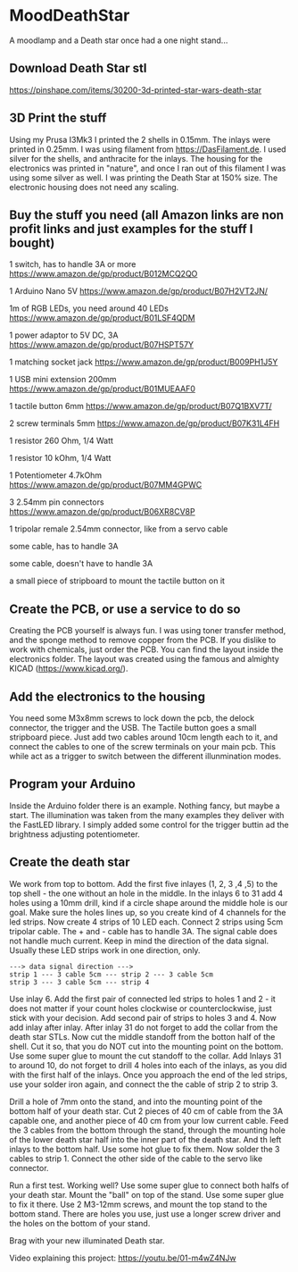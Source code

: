 # MoodDeathStar
A moodlamp and a Death star once had a one night stand...

## Download Death Star stl
https://pinshape.com/items/30200-3d-printed-star-wars-death-star

## 3D Print the stuff
Using my Prusa I3Mk3 I printed the 2 shells in 0.15mm. The inlays were printed in 0.25mm. I was using filament from https://DasFilament.de. I used silver for the shells, and anthracite for the inlays. The housing for the electronics was printed in "nature", and once I ran out of this filament I was using some silver as well. I was printing the Death Star at 150% size. The electronic housing does not need any scaling.

## Buy the stuff you need (all Amazon links are non profit links and just examples for the stuff I bought)
1 switch, has to handle 3A or more https://www.amazon.de/gp/product/B012MCQ2QO

1 Arduino Nano 5V https://www.amazon.de/gp/product/B07H2VT2JN/

1m of RGB LEDs, you need around 40 LEDs https://www.amazon.de/gp/product/B01LSF4QDM

1 power adaptor to 5V DC, 3A https://www.amazon.de/gp/product/B07HSPT57Y

1 matching socket jack https://www.amazon.de/gp/product/B009PH1J5Y

1 USB mini extension 200mm https://www.amazon.de/gp/product/B01MUEAAF0

1 tactile button 6mm https://www.amazon.de/gp/product/B07Q1BXV7T/

2 screw terminals 5mm https://www.amazon.de/gp/product/B07K31L4FH

1 resistor 260 Ohm, 1/4 Watt

1 resistor 10 kOhm, 1/4 Watt

1 Potentiometer 4.7kOhm https://www.amazon.de/gp/product/B07MM4GPWC

3 2.54mm pin connectors https://www.amazon.de/gp/product/B06XR8CV8P

1 tripolar remale 2.54mm connector, like from a servo cable

some cable, has to handle 3A

some cable, doesn't have to handle 3A

a small piece of stripboard to mount the tactile button on it

## Create the PCB, or use a service to do so
Creating the PCB yourself is always fun. I was using toner transfer method, and the sponge method to remove copper from the PCB. If you dislike to work with chemicals, just order the PCB. You can find the layout inside the electronics folder. The layout was created using the famous and almighty KICAD (https://www.kicad.org/).

## Add the electronics to the housing
You need some M3x8mm screws to lock down the pcb, the delock connector, the trigger and the USB. The Tactile button goes a small stripboard piece. Just add two cables around 10cm length each to it, and connect the cables to one of the screw terminals on your main pcb. This while act as a trigger to switch between the different illunmination modes.

## Program your Arduino
Inside the Arduino folder there is an example. Nothing fancy, but maybe a start. The illumination was taken from the many examples they deliver with the FastLED library. I simply added some control for the trigger buttin ad the brightness adjusting potentiometer.

## Create the death star
We work from top to bottom. Add the first five inlayes (1, 2, 3 ,4 ,5) to the top shell - the one without an hole in the middle. In the inlays 6 to 31 add 4 holes using a 10mm drill, kind if a circle shape around the middle hole is our goal. Make sure the holes lines up, so you create kind of 4 channels for the led strips. Now create 4 strips of 10 LED each. Connect 2 strips using 5cm tripolar cable. The + and - cable has to handle 3A. The signal cable does not handle much current. Keep in mind the direction of the data signal. Usually these LED strips work in one direction, only.

    ---> data signal direction --->
    strip 1 --- 3 cable 5cm --- strip 2 --- 3 cable 5cm
    strip 3 --- 3 cable 5cm --- strip 4

Use inlay 6. Add the first pair of connected led strips to holes 1 and 2 - it does not matter if your count holes clockwise or counterclockwise, just stick with your decision. Add second pair of strips to holes 3 and 4. Now add inlay after inlay. After inlay 31 do not forget to add the collar from the death star STLs. Now cut the middle standoff from the botton half of the shell. Cut it so, that you do NOT cut into the mounting point on the bottom. Use some super glue to mount the cut standoff to the collar. Add Inlays 31 to around 10, do not forget to drill 4 holes into each of the inlays, as you did with the first half of the inlays. Once you approach the end of the led strips, use your solder iron again, and connect the the cable of strip 2 to strip 3. 

Drill a hole of 7mm onto the stand, and into the mounting point of the bottom half of your death star. Cut 2 pieces of 40 cm of cable from the 3A capable one, and another piece of 40 cm from your low current cable. Feed the 3 cables from the bottom through the stand, through the mounting hole of the lower death star half into the inner part of the death star. And th left inlays to the bottom half. Use some hot glue to fix them. Now solder the 3 cables to strip 1. Connect the other side of the cable to the servo like connector. 

Run a first test. Working well? Use some super glue to connect both halfs of your death star. Mount the "ball" on top of the stand. Use some super glue to fix it there. Use 2 M3-12mm screws, and mount the top stand to the bottom stand. There are holes you use, just use a longer screw driver and the holes on the bottom of your stand.

Brag with your new illuminated Death star.

Video explaining this project: https://youtu.be/01-m4wZ4NJw

